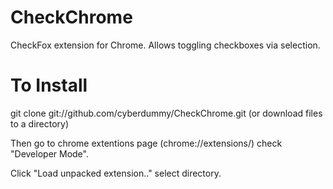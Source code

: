 CheckChrome
===========

CheckFox extension for Chrome. Allows toggling checkboxes via selection.


To Install
=========

git clone git://github.com/cyberdummy/CheckChrome.git (or download files to a directory)

Then go to chrome extentions page (chrome://extensions/) check "Developer Mode".

Click "Load unpacked extension.." select directory.
